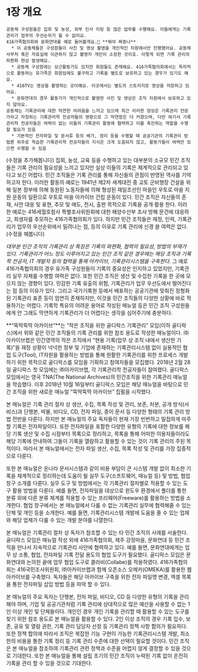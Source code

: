 # 1장 개요

```
공동체 구성원들은 집회 및 농성, 외부 인사 미팅 등 많은 업무를 수행해요. 이들에게는 기록관리가 업무의 우선순위가 될 수 없어요.
416가족협의회와 문화연대를 예로 들어볼게요.🤭 **뭐야 짜증나** 
  * 이 공동체들은 구성원들이 사진 및 영상 촬영을 개인적인 차원에서만 진행했어요. 공동체 사무처 혹은 자료실에 이관하지 않고 촬영자 개인이 소장한 것이죠. 이렇게 되면 기록 관리의 파편화 현상 발생해요.
  * 공동체 구성원에는 상근활동가도 있지만 회원들도 존재해요. 416가족협의회에서는 독자적으로 활동하는 유가족은 회원임에도 불구하고 기록을 별도로 보유하고 있는 경우가 있기도 해요.
  * 416TV는 영상을 촬영하는 곳이예요. 이곳에서는 별도의 스토리지로 영상을 저장하고 있어요.
  * 문화연대의 경우 활동가가 개인적으로 촬영한 사진 및 영상은 조직 차원에서 보유하고 있지 않아요.
공동체는 기록관리에 대한 막연한 어려움을 느끼고 있으며 최근 이러한 양상은 기록관리 전문가라고 자칭하는 기록관리학 전공자들의 영향으로 그 막연함은 더 커졌으며, 다만 여기서 기록관리학 전공자들은 여력이 없는 이들의 기록관리 활동에 협력하고 이를 촉진하는 역할을 수행할 필요가 있음
  * 기본적인 전자파일 및 문서류 등의 배가, 정리 등을 수행할 때 공공기관의 기록관리 방법론 위주로 학습한 기록관리학 전공자들의 지식은 크게 도움되지 않고, 활동가들이 여력만 있으면 수행할 수 있음
```

(수정을 추가해봅니다) 집회, 농성, 교육 등을 수행하고 있는 대부분의 소규모 민간 조직들은 기록 관리의 필요성을 느끼고 있지만 실상 이들의 기록은 체계적으로 관리되고 있다고 보긴 어렵다. 민간 조직들은 기록 관리를 통해 자신들의 관점이 반영된 역사를 기억하고자 한다. 이러한 활동의 예로는 1941년 제2차 세계대전 중 교토 군비행장 건설을 위해 일본 정부에 의해 동원된 노동자들에 의해 형성된 재일조선인 마을인 우토로 마을 지원 운동의 일환으로 우토로 마을 아카이브 건립 운동이 있다. 민간 조직은 자신들의 존재, 사안 대응 및 표현, 추모 및 애도, 전시, 출판 목적으로 기록을 공개·활용 한다. 이러한 예로는 416세월호참사 특별조사위원회에 대한 해양수산부 조사 방해 문건에 대응하고, 희생자를 추모하는 416가족협의회가 있다. 하지만 민간 조직들은 재정, 인력, 기록관리가 업무의 우선순위에서 밀려나는 점, 등의 이유로 기록 관리에 신경 쓸 여력은 없다. (수정을 해봅니다)&#x20;

_대부분 민간 조직의 기록관리 상 특징은 기록의 파편화, 협력의 필요성, 방법의 부재가 있다. 기록관리가 어느 정도 이루어지고 있는 민간 조직 같은 경우에는 해당 조직과 기록학 전공자, IT 개발자 등의 협력을 통해 아카이브, 기록관리시스템을 구축한다._ 그 예로 416가족협의회의 경우 유가족 구성원들이 기록의 중요성은 인지하고 있었지만, 기록관리 실무 자체를 수행할 여력은 없다. 또한 민간 조직은 생산 및 수집한 기록을 한 곳에 모으지 않는 경향이 있다. 민감한 기록 유출의 위험, 기록관리가 업무 우선도에서 떨어진다는 점 등의 이유가 있다. 그리고 국가기록원 등에서 배포하는 공공기관에 맞춰진 정형화된 기록관리 표준 등이 엄연히 존재하지만, 이것을 민간 조직들의 다양한 상황에 바로 적용하기는 어렵다. 기록학 특유의 어려운 용어로 작성된 매뉴얼 등은 민간 조직 구성원들에게 안 그래도 막연하게 기록관리가 더 어렵다는 생각을 심어주기에 충분하다.

**“뚝딱뚝딱 아카이브”**는 “작은 조직을 위한 골디락스 기록관리” 모임(이하 골디락스)에서 위와 같은 민간 조직들의 기록 관리를 위한 참조 용도로 작성한 매뉴얼이다. ㈜아카이브랩은 민간영역의 작은 조직에서 “현용 기록(업무 상 조직 내에서 생산한 기록)”을 재정 상황이 넉넉한 정부 및 기업에 존재하는 기록관리시스템 없이 실용적인 협업 도구(Tool), IT자원을 활용하는 방법을 통해 원활한 기록관리를 위한 프로세스 개발하기 위한 목적으로 골디락스를 모임을 기획하고 참여자들을 모집했다. 2018년 2월 28일 골디락스 첫 모임에는 ㈜아카이브랩, 각 기록관리학 전공자들이 참여했다. 골디락스 모임에서는 영국 TNA(The National Archives)의 민간조직을 위한 기록관리 매뉴얼을 학습했다. 이후 2018년 10월 16일부터 골디락스 모임은 해당 매뉴얼을 바탕으로 민간 조직을 위한 새로운 매뉴얼 “뚝딱뚝딱 아카이브” 집필을 시작했다.

본 매뉴얼은 기록 관리 절차 상 생산, 수집, 목록 작성 및 관리, 보존, 처분, 공개 방식(서비스)과 단행본, 박물, 비디오, CD, 전자 파일, 종이 문서 등 다양한 형태의 기록 관리 방법 전반을 다룬다. 하지만 본 매뉴얼의 주요 독자들이 현재 가장 빈번하고 밀접하게 마주할 기록은 전자파일이다. 또한 전자파일을 포함한 다양한 유형의 기록에 대한 정보를 해당 기록 생산 및 수집 시점부터 목록으로 정리하고, 목록을 통해 어떠한 이용자들이라도 해당 기록에 안내하여 그들이 기록을 열람하고 활용할 수 있는 것이 기록 관리의 주된 목적이다. 따라서 본 매뉴얼에서는 전자 파일 생산, 수집, 목록 작성 및 관리를 가장 집중적으로 다룬다.

또한 본 매뉴얼은 온나라 문서시스템과 같이 비용 부담이 큰 시스템 개발 없이 최소한 기록을 체계적으로 정리하는데 도움이 될 실무 도구(소프트웨어, 매뉴얼 등) 및 방법, 협업 창구 소개를 다룬다. 실무 도구 및 방법에서는 각 기록관리 절차별로 적용할 수 있는 도구 활용 방법을 다룬다. 예를 들면, 전자파일을 대상으로 윈도우 환경에서 폴더를 통한 분류 외에 다른 분류 체계를 적용할 수 있는 프리웨어(Freeware)를 활용하는 방법을 소개한다. 협업 창구에서는 본 매뉴얼에서 다룰 수 없는 기록관리 실무에 협력해줄 수 있는 단체 및 개인 등을 소개한다. 예를 들면, 기록관리시스템 개발에 도움을 줄 수 있는 업체와 해당 업체가 다룰 수 있는 개발 분야를 나열한다.

본 매뉴얼은 기록관리 절차 상 독자가 참조할 수 있는 타 민간 조직의 사례를 서술한다. 골디락스 모임은 매뉴얼 작성 외에 416가족협의회, 제주 강정마을, 문화연대 등 민간 조직을 만나서 지속적으로 기록관리 사안에 협력하고 있다. 예를 들면, 문화연대에게는 업무 상 소통, 협업, 전자파일 기록 전달 용도의 협업 도구가 필요했다. 골디락스 모임은 문화연대와 논의한 끝에 업무 협업 도구로 콜라비(Collabe)를 적용하였다. 416가족협의회는 416국민조사위원회, ㈜아카이브랩과 함께 오픈소스 오메카(OMEKA)를 활용한 웹 아카이브를 구축했다. 독자들은 해당 아카이브 구축을 위한 전자 파일명 변경, 엑셀 목록을 통한 전자파일 삽입 방법 등을 파악 할 수 있다.

본 매뉴얼의 주요 독자는 단행본, 전자 파일, 비디오, CD 등 다양한 유형의 기록을 관리해야 하며, 기업 및 공공기관처럼 기록 관리에 상대적으로 많은 예산을 사용할 수 없는 1인 이상 개인 및 단체들이다. 개인인 경우 개인 기록을 관리할 때 활용할 수 있는 도구를 찾기 위한 참조 용도로 본 매뉴얼을 활용할 수 있다. 2인 이상 조직의 경우 기록 입수, 보존, 공유 및 열람 권한, 기록 관리 담당자 선정 등 기록관리 정책 사항 합의가 필요하다. 또한 정책 합의에 따라서 조직은 복잡한 기능 구현이 가능한 기록관리시스템 개발, 최소한의 비용을 통한 기록 정리 등 기록 관리 수준에 대한 선택이 필요할 것이다. 민간 조직은 본 매뉴얼을 참조하여 기록관리 관련 정책과 수준을 어렵지 않게 결정할 수 있을 것으로 기대한다. 또한 본 매뉴얼을 통해 설립 초기의 민간 조직이 누락된 기록 없이 온전히 기록을 관리 할 수 있을 것으로 기대한다.
